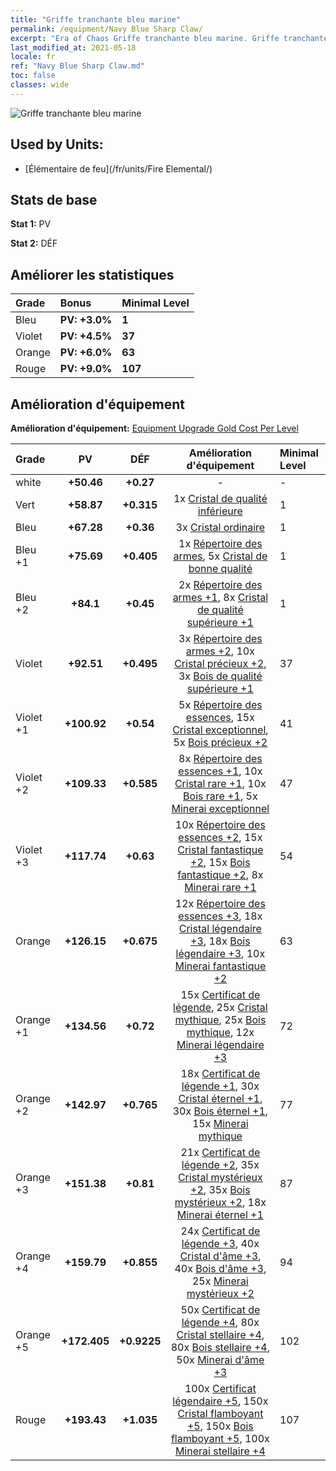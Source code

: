 ```yaml
---
title: "Griffe tranchante bleu marine"
permalink: /equipment/Navy Blue Sharp Claw/
excerpt: "Era of Chaos Griffe tranchante bleu marine. Griffe tranchante bleu marine"
last_modified_at: 2021-05-18
locale: fr
ref: "Navy Blue Sharp Claw.md"
toc: false
classes: wide
---
```


  ![Griffe tranchante bleu marine](/images/e/e_9044.png)

## Used by Units:

* [Élémentaire de feu](/fr/units/Fire Elemental/) 


## Stats de base
 **Stat 1:** PV

 **Stat 2:** DÉF

## Améliorer les statistiques

  |     Grade    |   Bonus | Minimal Level | 
  |:-------------|:--------|:--------------| 
  | Bleu | **PV: +3.0%** | **1** | 
  | Violet | **PV: +4.5%** | **37** | 
  | Orange | **PV: +6.0%** | **63** | 
  | Rouge | **PV: +9.0%** | **107** | 


## Amélioration d'équipement
 **Amélioration d'équipement:** [Equipment Upgrade Gold Cost Per Level](/equipment/EquipmentUpgradeCostPerLevel/) 

  |          Grade      | PV | DÉF | Amélioration d'équipement | Minimal Level |
  |:--------------------|:---------:|:---------:|:----------------:|:--------------|
  | white | **+50.46** | **+0.27** | - | - |
  | Vert | **+58.87** | **+0.315** | 1x [Cristal de qualité inférieure](/ItemsFR/mat_5/) | 1 |
  | Bleu | **+67.28** | **+0.36** | 3x [Cristal ordinaire](/ItemsFR/mat_11/) | 1 |
  | Bleu +1 | **+75.69** | **+0.405** | 1x [Répertoire des armes](/ItemsFR/mat_18/), 5x [Cristal de bonne qualité](/ItemsFR/mat_17/) | 1 |
  | Bleu +2 | **+84.1** | **+0.45** | 2x [Répertoire des armes +1](/ItemsFR/mat_25/), 8x [Cristal de qualité supérieure +1](/ItemsFR/mat_24/) | 1 |
  | Violet | **+92.51** | **+0.495** | 3x [Répertoire des armes +2](/ItemsFR/mat_32/), 10x [Cristal précieux +2](/ItemsFR/mat_31/), 3x [Bois de qualité supérieure +1](/ItemsFR/mat_20/) | 37 |
  | Violet +1 | **+100.92** | **+0.54** | 5x [Répertoire des essences](/ItemsFR/mat_39/), 15x [Cristal exceptionnel](/ItemsFR/mat_38/), 5x [Bois précieux +2](/ItemsFR/mat_27/) | 41 |
  | Violet +2 | **+109.33** | **+0.585** | 8x [Répertoire des essences +1](/ItemsFR/mat_46/), 10x [Cristal rare +1](/ItemsFR/mat_45/), 10x [Bois rare +1](/ItemsFR/mat_41/), 5x [Minerai exceptionnel](/ItemsFR/mat_33/) | 47 |
  | Violet +3 | **+117.74** | **+0.63** | 10x [Répertoire des essences +2](/ItemsFR/mat_53/), 15x [Cristal fantastique +2](/ItemsFR/mat_52/), 15x [Bois fantastique +2](/ItemsFR/mat_48/), 8x [Minerai rare +1](/ItemsFR/mat_40/) | 54 |
  | Orange | **+126.15** | **+0.675** | 12x [Répertoire des essences +3](/ItemsFR/mat_60/), 18x [Cristal légendaire +3](/ItemsFR/mat_59/), 18x [Bois légendaire +3](/ItemsFR/mat_55/), 10x [Minerai fantastique +2](/ItemsFR/mat_47/) | 63 |
  | Orange +1 | **+134.56** | **+0.72** | 15x [Certificat de légende](/ItemsFR/mat_67/), 25x [Cristal mythique](/ItemsFR/mat_66/), 25x [Bois mythique](/ItemsFR/mat_62/), 12x [Minerai légendaire +3](/ItemsFR/mat_54/) | 72 |
  | Orange +2 | **+142.97** | **+0.765** | 18x [Certificat de légende +1](/ItemsFR/mat_74/), 30x [Cristal éternel +1](/ItemsFR/mat_73/), 30x [Bois éternel +1](/ItemsFR/mat_69/), 15x [Minerai mythique](/ItemsFR/mat_61/) | 77 |
  | Orange +3 | **+151.38** | **+0.81** | 21x [Certificat de légende +2](/ItemsFR/mat_81/), 35x [Cristal mystérieux +2](/ItemsFR/mat_80/), 35x [Bois mystérieux +2](/ItemsFR/mat_76/), 18x [Minerai éternel +1](/ItemsFR/mat_68/) | 87 |
  | Orange +4 | **+159.79** | **+0.855** | 24x [Certificat de légende +3](/ItemsFR/mat_88/), 40x [Cristal d'âme +3](/ItemsFR/mat_87/), 40x [Bois d'âme +3](/ItemsFR/mat_83/), 25x [Minerai mystérieux +2](/ItemsFR/mat_75/) | 94 |
  | Orange +5 | **+172.405** | **+0.9225** | 50x [Certificat de légende +4](/ItemsFR/mat_95/), 80x [Cristal stellaire +4](/ItemsFR/mat_94/), 80x [Bois stellaire +4](/ItemsFR/mat_90/), 50x [Minerai d'âme +3](/ItemsFR/mat_82/) | 102 |
  | Rouge | **+193.43** | **+1.035** | 100x [Certificat légendaire +5](/ItemsFR/mat_102/), 150x [Cristal flamboyant +5](/ItemsFR/mat_101/), 150x [Bois flamboyant +5](/ItemsFR/mat_97/), 100x [Minerai stellaire +4](/ItemsFR/mat_89/) | 107 |

